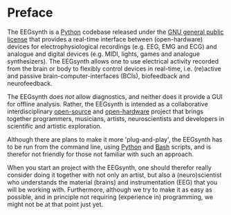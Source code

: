 # Preface

The EEGsynth is a [Python](https://www.python.org/) codebase released under the 
[GNU general public license]( https://en.wikipedia.org/wiki/GNU_General_Public_License) 
that provides a real-time interface between (open-hardware) devices for electrophysiological recordings (e.g. EEG, EMG and ECG) 
and analogue and digital devices (e.g. MIDI, lights, games and analogue synthesizers).
The EEGsynth allows one to use electrical activity recorded from the brain or body to flexibly control devices in 
real-time, i.e. (re)active and passive brain-computer-interfaces (BCIs), biofeedback and neurofeedback. 

The EEGsynth does *not* allow diagnostics, and neither does it provide a GUI for offline analysis. 
Rather, the EEGsynth is intended as a collaborative interdisciplinary 
[open-source](https://opensource.com/open-source-way) 
and [open-hardware](https://opensource.com/resources/what-open-hardware) project that brings together programmers, 
musicians, artists, neuroscientists and developers in scientific and artistic exploration.

Although there are plans to make it more 'plug-and-play', the EEGsynth has to be run from the command line, 
using [Python](https://www.python.org/) and [Bash](https://en.wikipedia.org/wiki/Bash_%28Unix_shell%29) scripts, 
and is therefor not friendly for those not familiar with such an approach.

When you start an project with the EEGsynth, one should therefor really consider doing it together with not only an 
artist, but also a (neuro)scientist who understands the material (brains) and instrumentation (EEG) that you will 
be working with. Furthermore, although we try to make it as easy as possible, and in principle not requiring (experience in)
programming, we might not be at that point just yet. 

